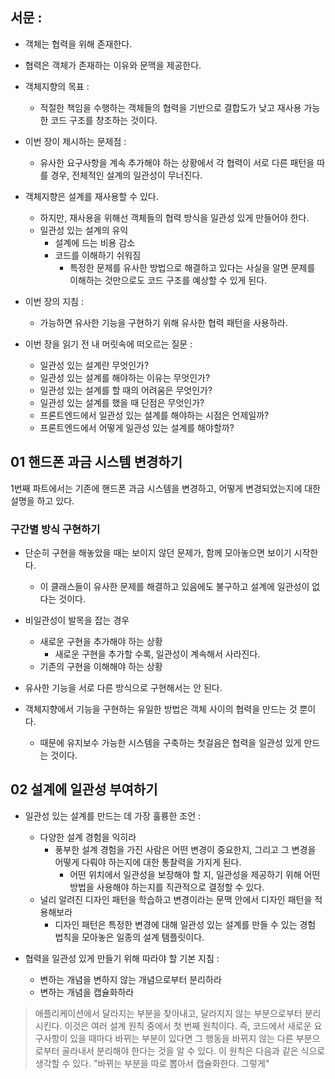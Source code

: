 ## 서문 : 

- 객체는 협력을 위해 존재한다. 
- 협력은 객체가 존재하는 이유와 문맥을 제공한다. 
- 객체지향의 목표 : 
	- 적절한 책임을 수행하는 객체들의 협력을 기반으로 결합도가 낮고 재사용 가능한 코드 구조를 창조하는 것이다. 
- 이번 장이 제시하는 문제점 : 
	- 유사한 요구사항을 계속 추가해야 하는 상황에서 각 협력이 서로 다른 패턴을 따를 경우, 전체적인 설계의 일관성이 무너진다. 
- 객체지향은 설계를 재사용할 수 있다. 
	- 하지만, 재사용을 위해선 객체들의 협력 방식을 일관성 있게 만들어야 한다. 
	- 일관성 있는 설계의 유익
		- 설계에 드는 비용 감소 
		- 코드를 이해하기 쉬워짐 
			- 특정한 문제를 유사한 방법으로 해결하고 있다는 사실을 알면 문제를 이해하는 것만으로도 코드 구조를 예상할 수 있게 된다. 

- 이번 장의 지침 : 
	- 가능하면 유사한 기능을 구현하기 위해 유사한 협력 패턴을 사용하라. 


- 이번 장을 읽기 전 내 머릿속에 떠오르는 질문 : 
	- 일관성 있는 설계란 무엇인가? 
	- 일관성 있는 설계를 해야하는 이유는 무엇인가?
	- 일관성 있는 설계를 할 때의 어려움은 무엇인가? 
	- 일관성 있는 설계를 했을 때 단점은 무엇인가? 
	- 프론트엔드에서 일관성 있는 설계를 해야하는 시점은 언제일까?
	- 프론트엔드에서 어떻게 일관성 있는 설계를 해야할까? 



## 01 핸드폰 과금 시스템 변경하기 

1번째 파트에서는 기존에 핸드폰 과금 시스템을 변경하고, 어떻게 변경되었는지에 대한 설명을 하고 있다. 


### 구간별 방식 구현하기 

- 단순히 구현을 해놓았을 때는 보이지 않던 문제가, 함께 모아놓으면 보이기 시작한다. 
	- 이 클래스들이 유사한 문제를 해결하고 있음에도 불구하고 설계에 일관성이 없다는 것이다. 
- 비일관성이 발목을 잡는 경우 
	- 새로운 구현을 추가해야 하는 상황 
		- 새로운 구현을 추가할 수록, 일관성이 계속해서 사라진다. 
	- 기존의 구현을 이해해야 하는 상황 

- 유사한 기능을 서로 다른 방식으로 구현해서는 안 된다. 
- 객체지향에서 기능을 구현하는 유일한 방법은 객체 사이의 협력을 만드는 것 뿐이다. 
	- 때문에 유지보수 가능한 시스템을 구축하는 첫걸음은 협력을 일관성 있게 만드는 것이다. 



## 02 설계에 일관성 부여하기 

- 일관성 있는 설계를 만드는 데 가장 훌륭한 조언 : 
	- 다양한 설계 경험을 익히라 
		- 풍부한 설계 경험을 가진 사람은 어떤 변경이 중요한지, 그리고 그 변경을 어떻게 다뤄야 하는지에 대한 통찰력을 가지게 된다. 
			- 어떤 위치에서 일관성을 보장해야 할 지, 일관성을 제공하기 위해 어떤 방법을 사용해야 하는지를 직관적으로 결정할 수 있다. 
	- 널리 알려진 디자인 패턴을 학습하고 변경이라는 문맥 안에서 디자인 패턴을 적용해보라 
		- 디자인 패턴은 특정한 변경에 대해 일관성 있는 설계를 만들 수 있는 경험 법칙을 모아놓은 일종의 설계 템플릿이다. 


- 협력을 일관성 있게 만들기 위해 따라야 할 기본 지침 : 
	- 변하는 개념을 변하지 않는 개념으로부터 분리하라 
	- 변하는 개념을 캡슐화하라 


> 애플리케이션에서 달라지는 부분을 찾아내고, 달라지지 않는 부분으로부터 분리시킨다. 이것은 여러 설계 원칙 중에서 첫 번째 원칙이다. 즉, 코드에서 새로운 요구사항이 있을 때마다 바뀌는 부분이 있다면 그 행동을 바뀌지 않는 다른 부분으로부터 골라내서 분리해야 한다는 것을 알 수 있다. 이 원칙은 다음과 같은 식으로 생각할 수 있다. 
> "바뀌는 부분을 따로 뽑아서 캡슐화한다. 그렇게"























